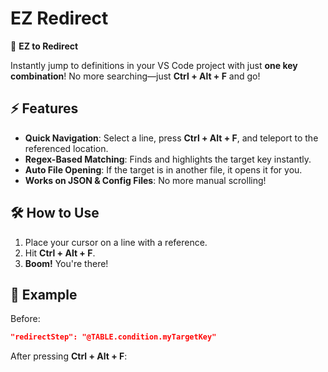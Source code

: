 # EZ Redirect

🚀 **EZ to Redirect**

Instantly jump to definitions in your VS Code project with just **one key combination**! No more searching—just **Ctrl + Alt + F** and go!

## ⚡ Features
- **Quick Navigation**: Select a line, press **Ctrl + Alt + F**, and teleport to the referenced location.
- **Regex-Based Matching**: Finds and highlights the target key instantly.
- **Auto File Opening**: If the target is in another file, it opens it for you.
- **Works on JSON & Config Files**: No more manual scrolling!

## 🛠️ How to Use
1. Place your cursor on a line with a reference.
2. Hit **Ctrl + Alt + F**.
3. **Boom!** You're there!

## 📌 Example
Before:
```json
"redirectStep": "@TABLE.condition.myTargetKey"
```
After pressing **Ctrl + Alt + F**:

